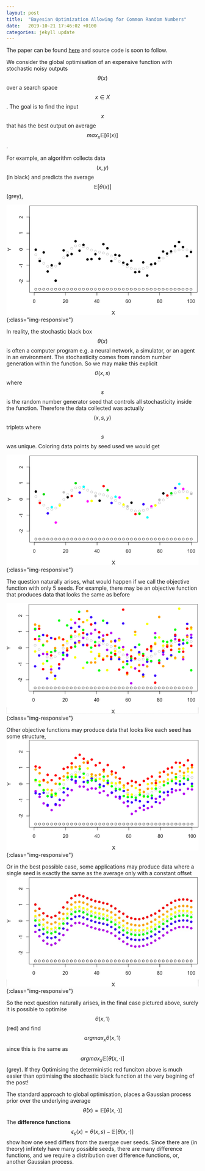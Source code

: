 ```yaml
---
layout: post
title:  "Bayesian Optimization Allowing for Common Random Numbers"
date:   2019-10-21 17:46:02 +0100
categories: jekyll update
---
```


The paper can be found [here][CRN_paper] and source code is soon to follow.

We consider the global optimisation of an expensive function with stochastic noisy outputs $$\theta(x)$$ over a search space $$ x \in X $$. The goal is to find the input $$x$$ that has the best output on average $$ max_x\mathbb{E}[\theta(x)]$$.

For example, an algorithm collects data $$(x,y)$$ (in black) and predicts the average $$\mathbb{E}[\theta(x)]$$ (grey),


![image-title-here](/Pics/CRN/not-CRN.jpg){:class="img-responsive"}

In reality, the stochastic black box $$\theta(x)$$ is often a computer program e.g. a neural network, a simulator, or an agent in an environment. The stochasticity comes from random number generation within the function. So we may make this explicit $$ \theta(x,s) $$ where $$s$$ is the random number generator seed that controls all stochasticity inside the function. Therefore the data collected was actually $$(x,s,y)$$ triplets where $$s$$ was unique. Coloring data points by seed used we would get 

![image-title-here](/Pics/CRN/CRN-IID.jpg){:class="img-responsive"}

The question naturally arises, what would happen if we call the objective function with only 5 seeds. For example, there may be an objective function that produces data that looks the same as before

![image-title-here](/Pics/CRN/CRN-no-cor.jpg){:class="img-responsive"}

Other objective functions may produce data that looks like each seed has some structure,
![image-title-here](/Pics/CRN/CRN-ideal.jpg){:class="img-responsive"}

Or in the best possible case, some applications may produce data where a single seed is exactly the same as the average only with a constant offset
![image-title-here](/Pics/CRN/CRN-full_corr.jpg){:class="img-responsive"}

So the next question naturally arises, in the final case pictured above, surely it is possible to optimise $$\theta(x,1)$$ (red) and find $$ argmax_x \theta(x,1) $$ since this is the same as $$ argmax_x\mathbb{E}[\theta(x,\cdot)]$$ (grey). If they Optimising the deterministic red funciton above is much easier than optimising the stochastic black function at the very begining of the post!

The standard approach to global optimisation, places a Gaussian process prior over the underlying average $$\bar{\theta}(x)=\mathbb{E}[\theta(x,\cdot)]$$

The **difference functions** $$ \epsilon_s(x) = \theta(x,s)- \mathbb{E}[\theta(x,\cdot)]$$ show how one seed differs from the avergae over seeds. Since there are (in theory) infintely have many possible seeds, there are many difference functions, and we require a distribution over difference functions, or, another Gaussian process.



[CRN_paper]: https://jekyllrb.com/docs/home
[CRN_git]:   https://github.com/jekyll/jekyll
